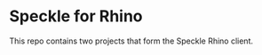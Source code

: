 ﻿Speckle for Rhino
=================

This repo contains two projects that form the Speckle Rhino client.


